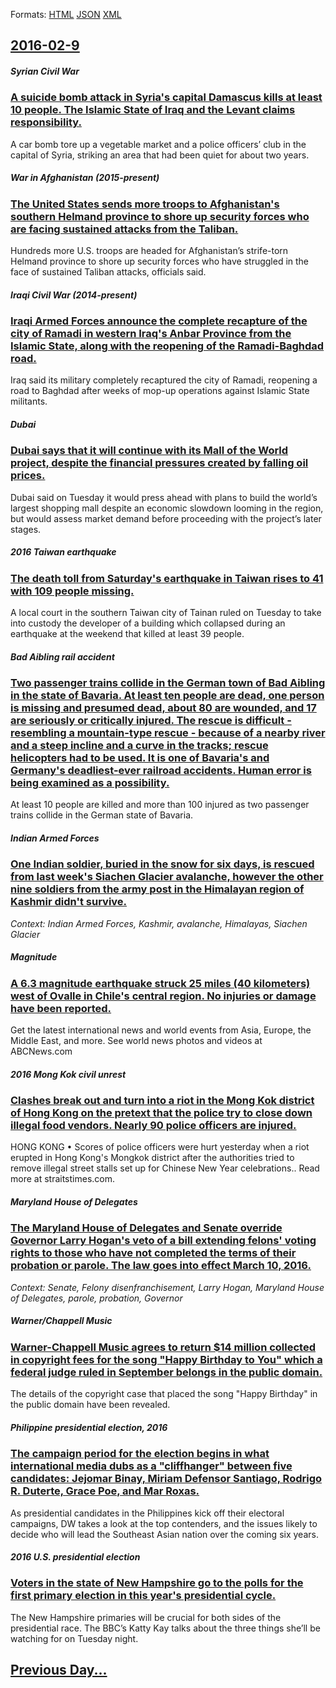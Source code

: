 
Formats: [HTML](2016/02/9/index.html)  [JSON](2016/02/9/index.json)  [XML](2016/02/9/index.xml)  

## [2016-02-9](/news/2016/02/9/index.md)

##### Syrian Civil War
### [A suicide bomb attack in Syria's capital Damascus kills at least 10 people. The Islamic State of Iraq and the Levant claims responsibility. ](/news/2016/02/9/a-suicide-bomb-attack-in-syria-s-capital-damascus-kills-at-least-10-people-the-islamic-state-of-iraq-and-the-levant-claims-responsibility.md)
A car bomb tore up a vegetable market and a police officers’ club in the capital of Syria, striking an area that had been quiet for about two years.

##### War in Afghanistan (2015-present)
### [The United States sends more troops to Afghanistan's southern Helmand province to shore up security forces who are facing sustained attacks from the Taliban. ](/news/2016/02/9/the-united-states-sends-more-troops-to-afghanistan-s-southern-helmand-province-to-shore-up-security-forces-who-are-facing-sustained-attacks.md)
Hundreds more U.S. troops are headed for Afghanistan’s strife-torn Helmand province to shore up security forces who have struggled in the face of sustained Taliban attacks, officials said.

##### Iraqi Civil War (2014-present)
### [Iraqi Armed Forces announce the complete recapture of the city of Ramadi in western Iraq's Anbar Province from the Islamic State, along with the reopening of the Ramadi-Baghdad road. ](/news/2016/02/9/iraqi-armed-forces-announce-the-complete-recapture-of-the-city-of-ramadi-in-western-iraq-s-anbar-province-from-the-islamic-state-along-with.md)
Iraq said its military completely recaptured the city of Ramadi, reopening a road to Baghdad after weeks of mop-up operations against Islamic State militants.

##### Dubai
### [Dubai says that it will continue with its Mall of the World project, despite the financial pressures created by falling oil prices. ](/news/2016/02/9/dubai-says-that-it-will-continue-with-its-mall-of-the-world-project-despite-the-financial-pressures-created-by-falling-oil-prices.md)
Dubai said on Tuesday it would press ahead with plans to build the world’s largest shopping mall despite an economic slowdown looming in the region, but would assess market demand before proceeding with the project’s later stages.

##### 2016 Taiwan earthquake
### [The death toll from Saturday's earthquake in Taiwan rises to 41 with 109 people missing. ](/news/2016/02/9/the-death-toll-from-saturday-s-earthquake-in-taiwan-rises-to-41-with-109-people-missing.md)
A local court in the southern Taiwan city of Tainan ruled on Tuesday to take into custody the developer of a building which collapsed during an earthquake at the weekend that killed at least 39 people.

##### Bad Aibling rail accident
### [Two passenger trains collide in the German town of Bad Aibling in the state of Bavaria. At least ten people are dead, one person is missing and presumed dead, about 80 are wounded, and 17 are seriously or critically injured. The rescue is difficult - resembling a mountain-type rescue - because of a nearby river and a steep incline and a curve in the tracks; rescue helicopters had to be used. It is one of Bavaria's and Germany's deadliest-ever railroad accidents. Human error is being examined as a possibility. ](/news/2016/02/9/two-passenger-trains-collide-in-the-german-town-of-bad-aibling-in-the-state-of-bavaria-at-least-ten-people-are-dead-one-person-is-missing.md)
At least 10 people are killed and more than 100 injured as two passenger trains collide in the German state of Bavaria.

##### Indian Armed Forces
### [One Indian soldier, buried in the snow for six days, is rescued from last week's Siachen Glacier avalanche, however the other nine soldiers from the army post in the Himalayan region of Kashmir didn't survive. ](/news/2016/02/9/one-indian-soldier-buried-in-the-snow-for-six-days-is-rescued-from-last-week-s-siachen-glacier-avalanche-however-the-other-nine-soldiers.md)
_Context: Indian Armed Forces, Kashmir, avalanche, Himalayas, Siachen Glacier_

##### Magnitude
### [A 6.3 magnitude earthquake struck 25 miles (40 kilometers) west of Ovalle in Chile's central region. No injuries or damage have been reported. ](/news/2016/02/9/a-6-3-magnitude-earthquake-struck-25-miles-40-kilometers-west-of-ovalle-in-chile-s-central-region-no-injuries-or-damage-have-been-reporte.md)
Get the latest international news and world events from Asia, Europe, the Middle East, and more. See world news photos and videos at ABCNews.com

##### 2016 Mong Kok civil unrest
### [Clashes break out and turn into a riot in the Mong Kok district of Hong Kong on the pretext that the police try to close down illegal food vendors. Nearly 90 police officers are injured. ](/news/2016/02/9/clashes-break-out-and-turn-into-a-riot-in-the-mong-kok-district-of-hong-kong-on-the-pretext-that-the-police-try-to-close-down-illegal-food-v.md)
HONG KONG • Scores of police officers were hurt yesterday when a riot erupted in Hong Kong&#039;s Mongkok district after the authorities tried to remove illegal street stalls set up for Chinese New Year celebrations.. Read more at straitstimes.com.

##### Maryland House of Delegates
### [The Maryland House of Delegates and Senate override Governor Larry Hogan's veto of a bill extending felons' voting rights to those who have not completed the terms of their probation or parole. The law goes into effect March 10, 2016. ](/news/2016/02/9/the-maryland-house-of-delegates-and-senate-override-governor-larry-hogan-s-veto-of-a-bill-extending-felons-voting-rights-to-those-who-have.md)
_Context: Senate, Felony disenfranchisement, Larry Hogan, Maryland House of Delegates, parole, probation, Governor_

##### Warner/Chappell Music
### [Warner-Chappell Music agrees to return $14 million collected in copyright fees for the song "Happy Birthday to You" which a federal judge ruled in September belongs in the public domain. ](/news/2016/02/9/warner-chappell-music-agrees-to-return-14-million-collected-in-copyright-fees-for-the-song-happy-birthday-to-you-which-a-federal-judge-ru.md)
The details of the copyright case that placed the song &quot;Happy Birthday&quot; in the public domain have been revealed.

##### Philippine presidential election, 2016
### [The campaign period for the election begins in what international media dubs as a "cliffhanger" between five candidates: Jejomar Binay, Miriam Defensor Santiago, Rodrigo R. Duterte, Grace Poe, and Mar Roxas. ](/news/2016/02/9/the-campaign-period-for-the-election-begins-in-what-international-media-dubs-as-a-cliffhanger-between-five-candidates-jejomar-binay-miri.md)
As presidential candidates in the Philippines kick off their electoral campaigns, DW takes a look at the top contenders, and the issues likely to decide who will lead the Southeast Asian nation over the coming six years.

##### 2016 U.S. presidential election
### [Voters in the state of New Hampshire go to the polls for the first primary election in this year's presidential cycle. ](/news/2016/02/9/voters-in-the-state-of-new-hampshire-go-to-the-polls-for-the-first-primary-election-in-this-year-s-presidential-cycle.md)
The New Hampshire primaries will be crucial for both sides of the presidential race. The BBC’s Katty Kay talks about the three things she’ll be watching for on Tuesday night.

## [Previous Day...](/news/2016/02/8/index.md)

